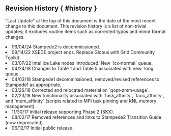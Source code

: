 ## Revision History { #history }

"Last Update" at the top of this document is the date of the most recent change to this document. This revision history is a list of non-trivial updates; it excludes routine items such as corrected typos and minor format changes.
 
<li> 06/04/24 Stampede2 is decommissioned.  </li>
<li> 09/14/22 XSEDE project ends. Replace Globus with Grid Community Toolkit. </li>
<li> 03/07/22 Intel Ice Lake nodes introduced.  New `icx-normal` queue. </li>
<li> 04/24/18 Changes to Table 1 and Table 5 associated with new `long` queue. </li>
<li> 04/03/18 Stampede1 decommissioned; removed/revised references to Stampede1 as appropriate. </li>
<li> 03/26/18 Corrected and relocated material on `qopt-zmm-usage`. </li>
<li> 02/23/18 New functionality associated with `task_affinity`, `tacc_affinity`, and `mem_affinity` (scripts related to MPI task pinning and KNL memory management). </li>
<li> 11/30/17 Initial release supporting Phase 2 (SKX). </li>
<li> 08/02/17 Removed references and links to Stampede2 Transition Guide (now deprecated). </li>
<li> 06/12/17 Initial public release. </li>

